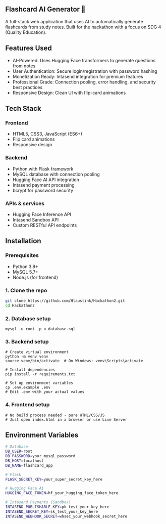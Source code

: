 ## Flashcard AI Generator 🚀
A full-stack web application that uses AI to automatically generate flashcards from study notes. Built for the hackathon with a focus on SDG 4 (Quality Education).

## Features Used
- AI-Powered: Uses Hugging Face transformers to generate questions from notes
- User Authentication: Secure login/registration with password hashing
- Monetization Ready: Intasend integration for premium features
- Professional Grade: Connection pooling, error handling, and security best practices
- Responsive Design: Clean UI with flip-card animations

## Tech Stack
### Frontend
- HTML5, CSS3, JavaScript (ES6+)
- Flip card animations
- Responsive design

### Backend
- Python with Flask framework
- MySQL database with connection pooling
- Hugging Face AI API integration
- Intasend payment processing
- bcrypt for password security

### APIs & services
- Hugging Face Inference API
- Intasend Sandbox API
- Custom RESTful API endpoints

## Installation
### Prerequisites
- Python 3.8+
- MySQL 5.7+
- Node.js (for frontend)

### 1. Clone the repo
``` bash
git clone https://github.com/Hlaustink/Hackathon2.git
cd Hackathon2
```
### 2. Database setup 
```
mysql -u root -p < database.sql
```
### 3. Backend setup 
```
# Create virtual environment
python -m venv venv
source venv/bin/activate  # On Windows: venv\Scripts\activate

# Install dependencies
pip install -r requirements.txt

# Set up environment variables
cp .env.example .env
# Edit .env with your actual values
```
### 4. Frontend setup
```
# No build process needed - pure HTML/CSS/JS
# Just open index.html in a browser or use Live Server
```

## Environment Variables
``` bash 
# Database
DB_USER=root
DB_PASSWORD=your_mysql_password
DB_HOST=localhost
DB_NAME=flashcard_app

# Flask
FLASK_SECRET_KEY=your_super_secret_key_here

# Hugging Face AI
HUGGING_FACE_TOKEN=hf_your_hugging_face_token_here

# Intasend Payments (Sandbox)
INTASEND_PUBLISHABLE_KEY=pk_test_your_key_here
INTASEND_SECRET_KEY=sk_test_your_key_here
INTASEND_WEBHOOK_SECRET=whsec_your_webhook_secret_here
```
